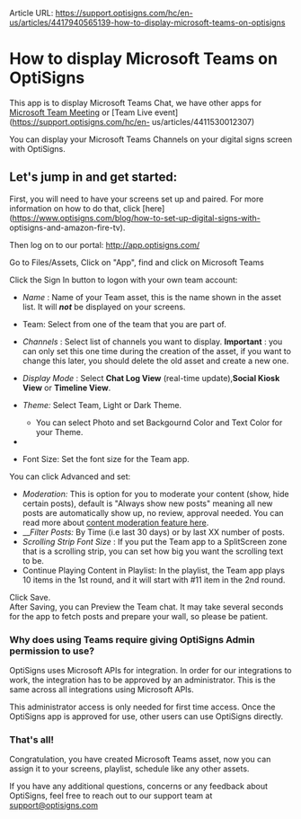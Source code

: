 Article URL: https://support.optisigns.com/hc/en-us/articles/4417940565139-how-to-display-microsoft-teams-on-optisigns

# How to display Microsoft Teams on OptiSigns

This app is to display Microsoft Teams Chat, we have other apps for [Microsoft
Team Meeting](https://support.optisigns.com/hc/en-us/articles/4404053129619)
or [Team Live event](https://support.optisigns.com/hc/en-
us/articles/4411530012307)

You can display your Microsoft Teams Channels on your digital signs screen
with OptiSigns.

## **Let's jump in and get started:**

First, you will need to have your screens set up and paired. For more
information on how to do that, click
[here](https://www.optisigns.com/blog/how-to-set-up-digital-signs-with-
optisigns-and-amazon-fire-tv).

Then log on to our portal: <http://app.optisigns.com/>

Go to Files/Assets, Click on "App", find and click on Microsoft Teams

Click the Sign In button to logon with your own team account:

  * _Name_ : Name of your Team asset, this is the name shown in the asset list. It will _**not**_ be displayed on your screens.

  * Team: Select from one of the team that you are part of.
  * _Channels_ : Select list of channels you want to display. **Important** : you can only set this one time during the creation of the asset, if you want to change this later, you should delete the old asset and create a new one.

  * _Display Mode_ : Select **Chat Log View** (real-time update),**Social Kiosk View** or **Timeline View**. 

  * _Theme:_ Select Team, Light or Dark Theme.

    * You can select Photo and set Backgournd Color and Text Color for your Theme.

  * 

  * Font Size: Set the font size for the Team app.

You can click Advanced and set:

  * _Moderation:_ This is option for you to moderate your content (show, hide certain posts), default is "Always show new posts" meaning all new posts are automatically show up, no review, approval needed. You can read more about [content moderation feature here](https://support.optisigns.com/hc/en-us/articles/4403015887763).
  * ___Filter Posts:_ By Time (i.e last 30 days) or by last XX number of posts.
  * _Scrolling Strip Font Size_ : If you put the Team app to a SplitScreen zone that is a scrolling strip, you can set how big you want the scrolling text to be.
  * Continue Playing Content in Playlist: In the playlist, the Team app plays 10 items in the 1st round, and it will start with #11 item in the 2nd round.

Click Save.  
After Saving, you can Preview the Team chat. It may take several seconds for
the app to fetch posts and prepare your wall, so please be patient.

### Why does using Teams require giving OptiSigns Admin permission to use?

OptiSigns uses Microsoft APIs for integration. In order for our integrations
to work, the integration has to be approved by an administrator. This is the
same across all integrations using Microsoft APIs.

This administrator access is only needed for first time access. Once the
OptiSigns app is approved for use, other users can use OptiSigns directly.

### **That's all!**

Congratulation, you have created Microsoft Teams asset, now you can assign it
to your screens, playlist, schedule like any other assets.

If you have any additional questions, concerns or any feedback about
OptiSigns, feel free to reach out to our support team at
[support@optisigns.com](mailto:support@optisigns.com)

